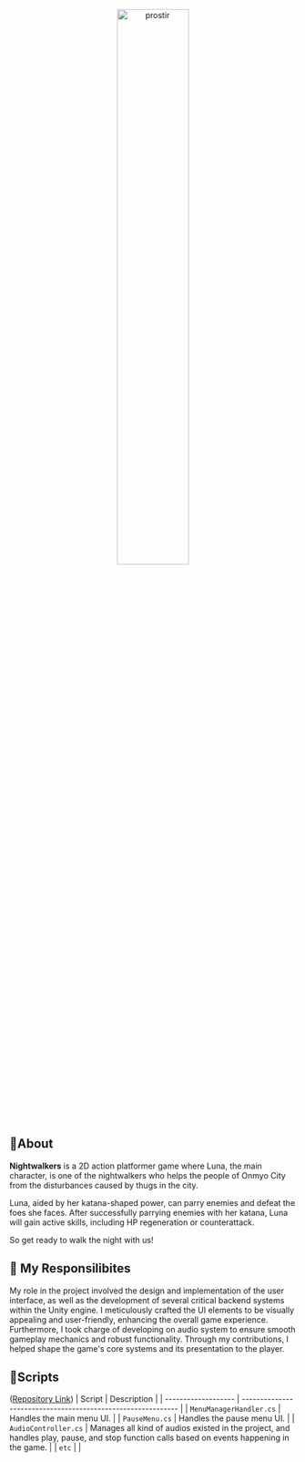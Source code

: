 <p align="center">
  <img width="50%" alt="prostir" src="https://github.com/user-attachments/assets/3d852ab0-cb17-45fa-ba10-9cecc6d1563c">
  </br>
</p>

## 🔴About
**Nightwalkers** is a 2D action platformer game where Luna, the main character, is one of the nightwalkers who helps the people of Onmyo City from the disturbances caused by thugs in the city.

Luna, aided by her katana-shaped power, can parry enemies and defeat the foes she faces. After successfully parrying enemies with her katana, Luna will gain active skills, including HP regeneration or counterattack.

So get ready to walk the night with us!

## 💼 My Responsilibites
My role in the project involved the design and implementation of the user interface, as well as the development of several critical backend systems within the Unity engine. I meticulously crafted the UI elements to be visually appealing and user-friendly, enhancing the overall game experience. Furthermore, I took charge of developing on audio system to ensure smooth gameplay mechanics and robust functionality. Through my contributions, I helped shape the game's core systems and its presentation to the player.

##  📜Scripts
([Repository Link](https://github.com/817r/LegionGoJam))
|  Script       | Description                                                  |
| ------------------- | ------------------------------------------------------------ |
| `MenuManagerHandler.cs` | Handles the main menu UI. |
| `PauseMenu.cs` | Handles the pause menu UI. |
| `AudioController.cs` | Manages all kind of audios existed in the project, and handles play, pause, and stop function calls based on events happening in the game. |
| `etc`  | |

